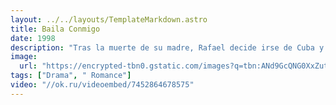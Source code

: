 ```yaml
---
layout: ../../layouts/TemplateMarkdown.astro
title: Baila Conmigo
date: 1998
description: "Tras la muerte de su madre, Rafael decide irse de Cuba y viajar a Texas a encontrarse con su padre John Burnett (dueño de una escuela de baile), al que no conoce. Al llegar, Rafael no sabe cómo contarle la verdad a su padre y empieza a trabajar como asistente de limpieza en la escuela de baile, allí conoce a la maestra de baile Ruby Sinclair. Pronto se dan cuenta de que es un gran bailarín y lo incluyen en el baile que están preparando para la competición de Las Vegas"
image:
  url: "https://encrypted-tbn0.gstatic.com/images?q=tbn:ANd9GcQNG0XxZutjdQ7cbRKEFRDF3U97Z8_PUPi-bnupc-YyLfbmGYr3"
tags: ["Drama", " Romance"]
video: "//ok.ru/videoembed/7452864678575"
---
```

